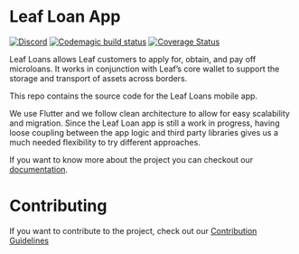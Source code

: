# Leaf Loan App

[![Discord](https://badgen.net/badge/icon/discord?icon=discord&label)](https://discord.gg/uRezuHUecg) [![Codemagic build status](https://api.codemagic.io/apps/617fa4d801bcda9fc6054f2a/617fa4d801bcda9fc6054f29/status_badge.svg)](https://codemagic.io/apps/617fa4d801bcda9fc6054f2a/617fa4d801bcda9fc6054f29/latest_build) [![Coverage Status](https://coveralls.io/repos/github/LeafGlobalFintech/loan_app/badge.svg)](https://coveralls.io/github/LeafGlobalFintech/loan_app)

Leaf Loans allows Leaf customers to apply for, obtain, and pay off microloans. It works in conjunction with Leaf’s core wallet to support the storage and transport of assets across borders.

This repo contains the source code for the Leaf Loans mobile app.

We use Flutter and we follow clean architecture to allow for easy scalability and migration. Since the Leaf Loan app is still a work in progress, having loose coupling between the app logic and third party libraries gives us a much needed flexibility to try different approaches.

If you want to know more about the project you can checkout our [documentation](https://leafglobalfintech.github.io/docs/leaf-loans/intro/).
# Contributing

If you want to contribute to the project, check out our [Contribution Guidelines](https://leafglobalfintech.github.io/docs/leaf-loans/contributing/)
